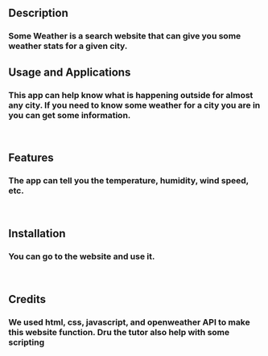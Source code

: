 ## Description
###  Some Weather is a search website that can give you some weather stats for a given city.
  
## Usage and Applications
### This app can help know what is happening outside for almost any city.  If you need to know some weather for a city you are in you can get some information.

<p>&nbsp;</p>  

## Features
### The app can tell you the temperature, humidity, wind speed, etc.  

<p>&nbsp;</p>

## Installation
### You can go to the website and use it.

<p>&nbsp;</p>
  
## Credits
### We used html, css, javascript, and openweather API to make this website function.  Dru the tutor also help with some scripting
